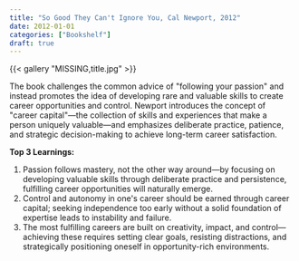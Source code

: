```yaml
---
title: "So Good They Can't Ignore You, Cal Newport, 2012"
date: 2012-01-01
categories: ["Bookshelf"]
draft: true
---
```


{{< gallery "MISSING,title.jpg" >}}

The book challenges the common advice of "following your passion" and instead promotes the idea of developing rare and valuable skills to create career opportunities and control. Newport introduces the concept of "career capital"—the collection of skills and experiences that make a person uniquely valuable—and emphasizes deliberate practice, patience, and strategic decision-making to achieve long-term career satisfaction.

**Top 3 Learnings:**

1. Passion follows mastery, not the other way around—by focusing on developing valuable skills through deliberate practice and persistence, fulfilling career opportunities will naturally emerge.
2. Control and autonomy in one's career should be earned through career capital; seeking independence too early without a solid foundation of expertise leads to instability and failure.
3. The most fulfilling careers are built on creativity, impact, and control—achieving these requires setting clear goals, resisting distractions, and strategically positioning oneself in opportunity-rich environments.
